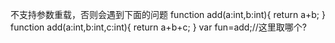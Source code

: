 不支持参数重载，否则会遇到下面的问题
function add(a:int,b:int){
    return a+b;
}
function add(a:int,b:int,c:int){
    return a+b+c;
}
var fun=add;//这里取哪个?